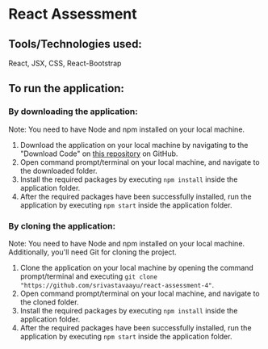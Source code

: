 # React Assessment

## Tools/Technologies used:
React, JSX, CSS, React-Bootstrap

## To run the application:
### By downloading the application:
Note: You need to have Node and npm installed on your local machine.
1. Download the application on your local machine by navigating to the "Download Code" on [this repository](https://github.com/srivastavaayu/react-assessment-4) on GitHub.
2. Open command prompt/terminal on your local machine, and navigate to the downloaded folder.
3. Install the required packages by executing `npm install` inside the application folder.
4. After the required packages have been successfully installed, run the application by executing `npm start` inside the application folder.

### By cloning the application:
Note: You need to have Node and npm installed on your local machine. Additionally, you'll need Git for cloning the project.
1. Clone the application on your local machine by opening the command prompt/terminal and executing `git clone "https://github.com/srivastavaayu/react-assessment-4"`.
2. Open command prompt/terminal on your local machine, and navigate to the cloned folder.
3. Install the required packages by executing `npm install` inside the application folder.
4. After the required packages have been successfully installed, run the application by executing `npm start` inside the application folder.
